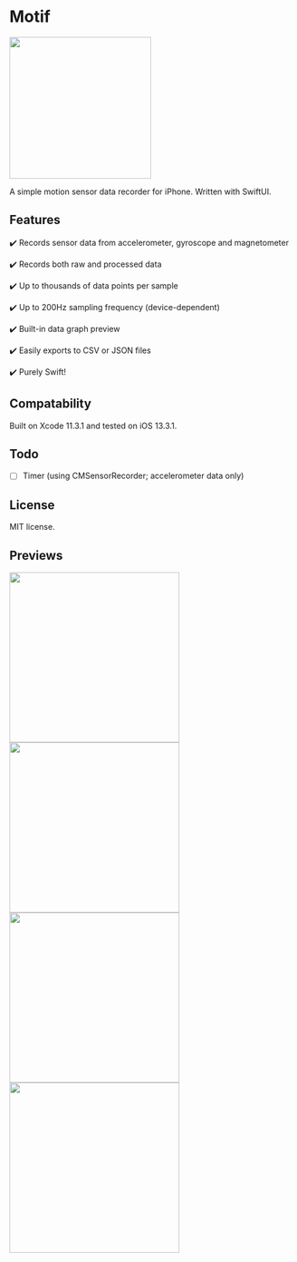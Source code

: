 # Motif

<img src="Preview%20Images/Icon.png" width=250 />

A simple motion sensor data recorder for iPhone. Written with SwiftUI.

## Features
✔️ Records sensor data from accelerometer, gyroscope and magnetometer

✔️ Records both raw and processed data

✔️ Up to thousands of data points per sample

✔️ Up to 200Hz sampling frequency (device-dependent)

✔️ Built-in data graph preview

✔️ Easily exports to CSV or JSON files

✔️ Purely Swift!

## Compatability
Built on Xcode 11.3.1 and tested on iOS 13.3.1.

## Todo
- [ ] Timer (using CMSensorRecorder; accelerometer data only)

## License
MIT license.

## Previews

<img src="Preview%20Images/Record.png" width=300 />

<img src="Preview%20Images/Recording.png" width=300 />

<img src="Preview%20Images/Samples.png" width=300 />

<img src="Preview%20Images/Sample_Detail.jpg" width=300 />
